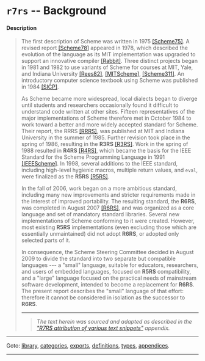 

<a id='appendix__r7rs__background'></a>

# `r7rs` -- Background


<a id='appendix__r7rs__background__description'></a>

#### Description

> The first description of Scheme was written in
> 1975 [[Scheme75]](#errors).  A revised report [[Scheme78]](#errors)
> appeared in 1978, which described the evolution
> of the language as its MIT implementation was upgraded to support an
> innovative compiler [[Rabbit]](#errors).  Three distinct projects began in
> 1981 and 1982 to use variants of Scheme for courses at MIT, Yale, and
> Indiana University [[Rees82]](#errors), [[MITScheme]](#errors), [[Scheme311]](#errors).  An introductory
> computer science textbook using Scheme was published in
> 1984 [[SICP]](#errors).
> 
> As Scheme became more widespread,
> local dialects began to diverge until students and researchers
> occasionally found it difficult to understand code written at other
> sites.
> Fifteen representatives of the major implementations of Scheme therefore
> met in October 1984 to work toward a better and more widely accepted
> standard for Scheme.
> Their report, the RRRS [[RRRS]](#errors),
> was published at MIT and Indiana University in the summer of 1985.
> Further revision took place in the spring of 1986, resulting in the
> __R3RS__ [[R3RS]](#errors).
> Work in the spring of 1988 resulted in __R4RS__ [[R4RS]](#errors),
> which became the basis for the
> IEEE Standard for the Scheme Programming Language in 1991 [[IEEEScheme]](#errors).
> In 1998, several additions to the IEEE standard, including high-level
> hygienic macros, multiple return values, and `eval`, were finalized
> as the __R5RS__ [[R5RS]](#errors).
> 
> In the fall of 2006, work began on a more ambitious standard,
> including many new improvements and stricter requirements made in the
> interest of improved portability.  The resulting standard, the
> __R6RS__, was completed in August 2007 [[R6RS]](#errors), and was organized
> as a core language and set of mandatory standard libraries.
> Several new implementations of Scheme conforming to it were created.
> However, most existing __R5RS__ implementations (even excluding those
> which are essentially unmaintained) did not adopt __R6RS__, or adopted
> only selected parts of it.
> 
> In consequence, the Scheme Steering Committee decided in August 2009 to divide the
> standard into two separate but compatible languages --- a "small"
> language, suitable for educators, researchers, and users of embedded languages,
> focused on __R5RS__ compatibility, and a "large" language focused
> on the practical needs of mainstream software development,
> intended to become a replacement for __R6RS__.
> The present report describes the "small" language of that effort:
> therefore it cannot be considered in isolation as the successor
> to __R6RS__.
> 
> 
> ----
> > *The text herein was sourced and adapted as described in the ["R7RS attribution of various text snippets"](../../r7rs/appendices/attribution.md#appendix__r7rs__attribution) appendix.*

----

Goto: [library](../../r7rs/_index.md#library__r7rs), [categories](../../r7rs/categories/_index.md#toc__r7rs__categories), [exports](../../r7rs/exports/_index.md#toc__r7rs__exports), [definitions](../../r7rs/definitions/_index.md#toc__r7rs__definitions), [types](../../r7rs/types/_index.md#toc__r7rs__types), [appendices](../../r7rs/appendices/_index.md#toc__r7rs__appendices).

----

